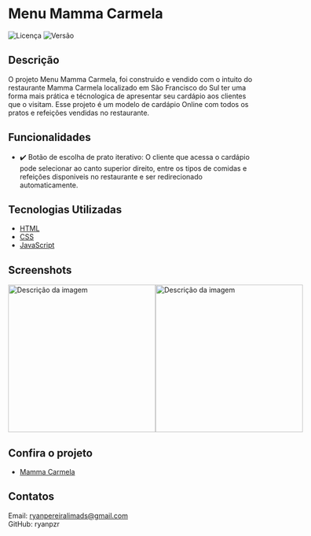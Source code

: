 # Menu Mamma Carmela

![Licença](https://img.shields.io/badge/licença-MIT-brightgreen) ![Versão](https://img.shields.io/badge/versão-1.0.0-blue)

## Descrição

O projeto Menu Mamma Carmela, foi construido e vendido com o intuito do restaurante Mamma Carmela localizado em São Francisco do Sul ter uma forma mais prática e técnologica de apresentar seu cardápio aos clientes que o visitam. 
Esse projeto é um modelo de cardápio Online com todos os pratos e refeições vendidas no restaurante.

## Funcionalidades

- ✔️ Botão de escolha de prato iterativo: O cliente que acessa o cardápio pode selecionar ao canto superior direito, entre os tipos de comidas e refeições disponiveis no restaurante e ser redirecionado automaticamente. 

## Tecnologias Utilizadas

- [HTML](https://developer.mozilla.org/en-US/docs/Web/HTML)
- [CSS](https://developer.mozilla.org/en-US/docs/Web/CSS)
- [JavaScript](https://developer.mozilla.org/en-US/docs/Web/JavaScript)

## Screenshots
<div style="display: flex;">
  <img src="https://readmeryanpzr.s3.sa-east-1.amazonaws.com/Imagem+do+WhatsApp+de+2024-09-21+%C3%A0(s)+14.29.50_cb897cb0.jpg" alt="Descrição da imagem" width="300"/>
  <img src="https://readmeryanpzr.s3.sa-east-1.amazonaws.com/Imagem+do+WhatsApp+de+2024-09-21+%C3%A0(s)+14.29.50_3e21ed59.jpg" alt="Descrição da imagem" width="300"/>
</div>

## Confira o projeto

- [Mamma Carmela](https://www.mammacarmela.com.br/) 

## Contatos

Email: ryanpereiralimads@gmail.com  
GitHub: ryanpzr



